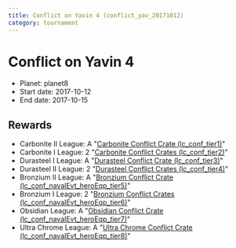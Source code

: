 ```yaml
---
title: Conflict on Yavin 4 (conflict_yav_20171012)
category: tournament
---
```

# Conflict on Yavin 4

  * Planet: planet8
  * Start date: 2017-10-12
  * End date: 2017-10-15

## Rewards

  * Carbonite II League: A "[Carbonite Conflict Crate (lc_conf_tier1)](lc_conf_tier1.html)"
  * Carbonite I League: 2 "[Carbonite Conflict Crates (lc_conf_tier2)](lc_conf_tier2.html)"
  * Durasteel I League: A "[Durasteel Conflict Crate (lc_conf_tier3)](lc_conf_tier3.html)"
  * Durasteel II League: 2 "[Durasteel Conflict Crates (lc_conf_tier4)](lc_conf_tier4.html)"
  * Bronzium II League: A "[Bronzium Conflict Crate (lc_conf_navalEvt_heroEqp_tier5)](lc_conf_navalEvt_heroEqp_tier5.html)"
  * Bronzium I League: 2 "[Bronzium Conflict Crates (lc_conf_navalEvt_heroEqp_tier6)](lc_conf_navalEvt_heroEqp_tier6.html)"
  * Obsidian League: A "[Obsidian Conflict Crate (lc_conf_navalEvt_heroEqp_tier7)](lc_conf_navalEvt_heroEqp_tier7.html)"
  * Ultra Chrome League: A "[Ultra Chrome Conflict Crate (lc_conf_navalEvt_heroEqp_tier8)](lc_conf_navalEvt_heroEqp_tier8.html)"
